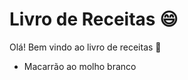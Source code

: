 # Livro de Receitas :smile:

Olá! Bem vindo ao livro de receitas :dancer:

- Macarrão ao molho branco

